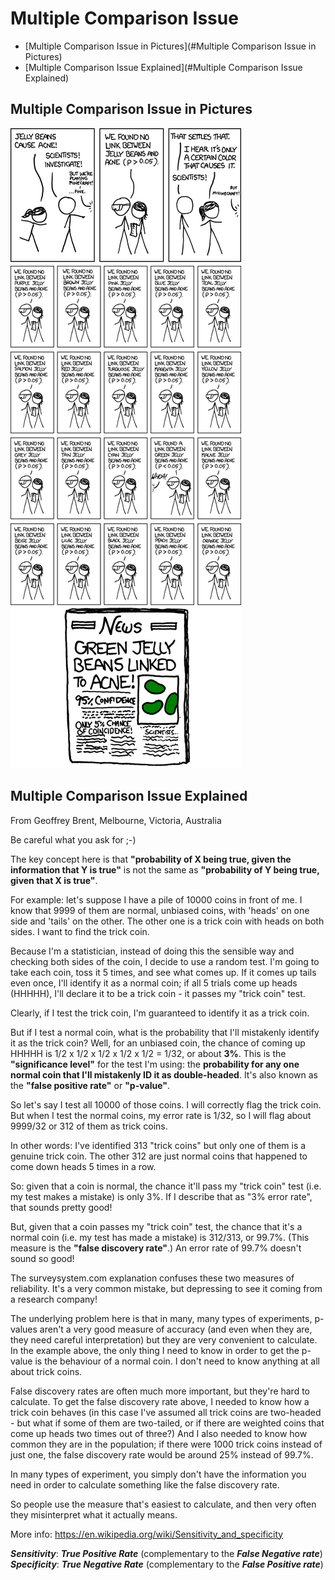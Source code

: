 # Multiple Comparison Issue 

* [Multiple Comparison Issue in Pictures](#Multiple Comparison Issue in Pictures)
* [Multiple Comparison Issue Explained](#Multiple Comparison Issue Explained)

## Multiple Comparison Issue in Pictures
![XKCD Jelly Beans](doc/significant.png)

## Multiple Comparison Issue Explained

From Geoffrey Brent, Melbourne, Victoria, Australia

Be careful what you ask for ;-)

The key concept here is that **"probability of X being true,
given the information that Y is true"** is not the same as
**"probability of Y being true, given that X is true"**.

For example: let's suppose I have a pile of 10000 coins in
front of me. I know that 9999 of them are normal, unbiased
coins, with 'heads' on one side and 'tails' on the other.
The other one is a trick coin with heads on both sides. I
want to find the trick coin. 

Because I'm a statistician, instead of doing this the
sensible way and checking both sides of the coin, I decide
to use a random test. I'm going to take each coin, toss it 5
times, and see what comes up. If it comes up tails even
once, I'll identify it as a normal coin; if all 5 trials
come up heads (HHHHH), I'll declare it to be a trick coin -
it passes my "trick coin" test.

Clearly, if I test the trick coin, I'm guaranteed to
identify it as a trick coin. 

But if I test a normal coin, what is the probability that
I'll mistakenly identify it as the trick coin? Well, for an
unbiased coin, the chance of coming up HHHHH is 1/2 x 1/2 x
1/2 x 1/2 x 1/2 = 1/32, or about **3%**. This is the
**"significance level"** for the test I'm using: the **probability
for any one normal coin that I'll mistakenly ID it as
double-headed**. It's also known as the **"false positive rate"**
or **"p-value"**. 

So let's say I test all 10000 of those coins. I will
correctly flag the trick coin. But when I test the normal
coins, my error rate is 1/32, so I will flag about 9999/32
or 312 of them as trick coins.

In other words: I've identified 313 "trick coins" but only
one of them is a genuine trick coin. The other 312 are just
normal coins that happened to come down heads 5 times in a
row.

So: given that a coin is normal, the chance it'll pass my
"trick coin" test (i.e. my test makes a mistake) is only 3%.
If I describe that as "3% error rate", that sounds pretty
good!

But, given that a coin passes my "trick coin" test, the
chance that it's a normal coin (i.e. my test has made a
mistake) is 312/313, or 99.7%. (This measure is the **"false
discovery rate"**.) An error rate of 99.7% doesn't sound so
good!

The surveysystem.com explanation confuses these two measures
of reliability. It's a very common mistake, but depressing
to see it coming from a research company!

The underlying problem here is that in many, many types of
experiments, p-values aren't a very good measure of accuracy
(and even when they are, they need careful interpretation)
but they are very convenient to calculate. In the example
above, the only thing I need to know in order to get the
p-value is the behaviour of a normal coin. I don't need to
know anything at all about trick coins.

False discovery rates are often much more important, but
they're hard to calculate. To get the false discovery rate
above, I needed to know how a trick coin behaves (in this
case I've assumed all trick coins are two-headed - but what
if some of them are two-tailed, or if there are weighted
coins that come up heads two times out of three?) And I also
needed to know how common they are in the population; if
there were 1000 trick coins instead of just one, the false
discovery rate would be around 25% instead of 99.7%.

In many types of experiment, you simply don't have the
information you need in order to calculate something like
the false discovery rate. 

So people use the measure that's easiest to calculate, and
then very often they misinterpret what it actually means.

More info:
https://en.wikipedia.org/wiki/Sensitivity_and_specificity

***Sensitivity***: ***True Positive Rate*** (complementary to the ***False Negative rate***)    
***Specificity***: ***True Negative Rate*** (complementary to the ***False Positive rate***)



